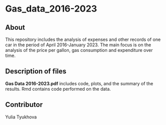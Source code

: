 # Gas_data_2016-2023
## About
This repository includes the analysis of expenses and other records of one car in the period of April 2016-January 2023. The main focus is on the analysis of the price
per gallon, gas consumption and expenditure over time.

## Description of files
**Gas Data 2016-2023.pdf** includes code, plots, and the summary of the results.
Rmd contains code performed on the data.

## Contributor
Yulia Tyukhova
